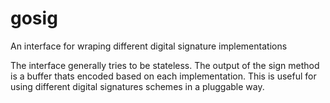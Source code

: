 # gosig
An interface for wraping different digital signature implementations

The interface generally tries to be stateless. The output of the sign method is a buffer thats encoded based on each implementation. This is useful for using different digital signatures schemes in a pluggable way. 
